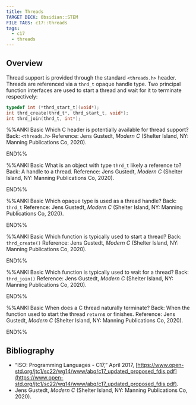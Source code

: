 ```yaml
---
title: Threads
TARGET DECK: Obsidian::STEM
FILE TAGS: c17::threads
tags:
  - c17
  - threads
---
```


## Overview

Thread support is provided through the standard `<threads.h>` header. Threads are referenced via a `thrd_t` opaque handle type. Two principal function interfaces are used to start a thread and wait for it to terminate respectively:

```c
typedef int (*thrd_start_t)(void*);
int thrd_create(thrd_t*, thrd_start_t, void*);
int thrd_join(thrd_t, int*);
```

%%ANKI
Basic
Which C header is potentially available for thread support?
Back: `<threads.h>`
Reference: Jens Gustedt, _Modern C_ (Shelter Island, NY: Manning Publications Co, 2020).
<!--ID: 1758034772962-->
END%%

%%ANKI
Basic
What is an object with type `thrd_t` likely a reference to?
Back: A handle to a thread.
Reference: Jens Gustedt, _Modern C_ (Shelter Island, NY: Manning Publications Co, 2020).
<!--ID: 1758034772965-->
END%%

%%ANKI
Basic
Which opaque type is used as a thread handle?
Back: `thrd_t`
Reference: Jens Gustedt, _Modern C_ (Shelter Island, NY: Manning Publications Co, 2020).
<!--ID: 1758034772967-->
END%%

%%ANKI
Basic
Which function is typically used to start a thread?
Back: `thrd_create()`
Reference: Jens Gustedt, _Modern C_ (Shelter Island, NY: Manning Publications Co, 2020).
<!--ID: 1758034772970-->
END%%

%%ANKI
Basic
Which function is typically used to wait for a thread?
Back: `thrd_join()`
Reference: Jens Gustedt, _Modern C_ (Shelter Island, NY: Manning Publications Co, 2020).
<!--ID: 1758034772972-->
END%%

%%ANKI
Basic
When does a C thread naturally terminate?
Back: When the function used to start the thread `return`s or finishes.
Reference: Jens Gustedt, _Modern C_ (Shelter Island, NY: Manning Publications Co, 2020).
<!--ID: 1758034772975-->
END%%

## Bibliography

* “ISO: Programming Languages - C17,” April 2017, [https://www.open-std.org/jtc1/sc22/wg14/www/abq/c17_updated_proposed_fdis.pdf](https://www.open-std.org/jtc1/sc22/wg14/www/abq/c17_updated_proposed_fdis.pdf).
* Jens Gustedt, _Modern C_ (Shelter Island, NY: Manning Publications Co, 2020).